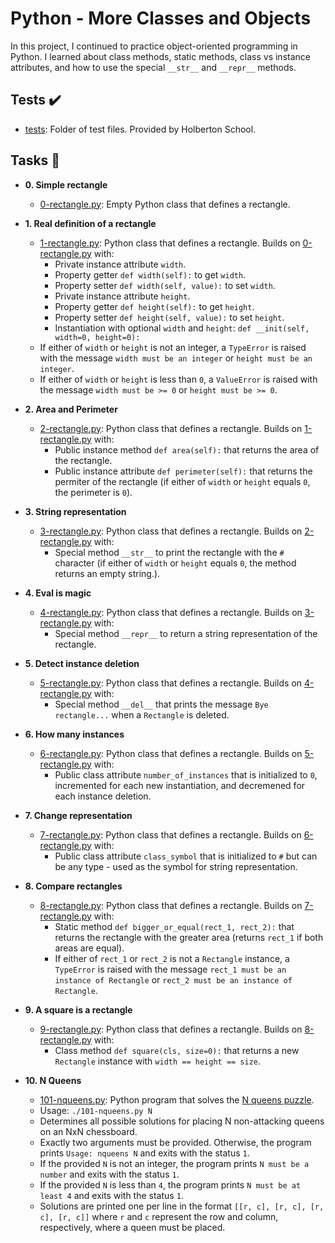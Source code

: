 # Python - More Classes and Objects

In this project, I continued to practice object-oriented programming in Python.
I learned about class methods, static methods, class vs instance attributes, and
how to use the special `__str__` and `__repr__` methods.

## Tests :heavy_check_mark:

- [tests](./tests): Folder of test files. Provided by Holberton School.

## Tasks :page_with_curl:

- **0. Simple rectangle**

  - [0-rectangle.py](./0-rectangle.py): Empty Python class that defines a rectangle.

- **1. Real definition of a rectangle**

  - [1-rectangle.py](./1-rectangle.py): Python class that defines a rectangle. Builds on
    [0-rectangle.py](./0-rectangle.py) with:
    - Private instance attribute `width`.
    - Property getter `def width(self):` to get `width`.
    - Property setter `def width(self, value):` to set `width`.
    - Private instance attribute `height`.
    - Property getter `def height(self):` to get `height`.
    - Property setter `def height(self, value):` to set `height`.
    - Instantiation with optional `width` and `height`: `def __init(self, width=0, height=0):`
  - If either of `width` or `height` is not an integer, a `TypeError` is
    raised with the message `width must be an integer` or `height must be an integer`.
  - If either of `width` or `height` is less than `0`, a `ValueError` is
    raised with the message `width must be >= 0` or `height must be >= 0`.

- **2. Area and Perimeter**

  - [2-rectangle.py](./2-rectangle.py): Python class that defines a rectangle. Builds on
    [1-rectangle.py](./1-rectangle.py) with:
    - Public instance method `def area(self):` that returns the area of
      the rectangle.
    - Public instance attribute `def perimeter(self):` that returns the
      permiter of the rectangle (if either of `width` or `height` equals `0`, the
      perimeter is `0`).

- **3. String representation**

  - [3-rectangle.py](./3-rectangle.py): Python class that defines a rectangle. Builds on
    [2-rectangle.py](./2-rectangle.py) with:
    - Special method `__str__` to print the rectangle with the `#` character
      (if either of `width` or `height` equals `0`, the method returns an empty
      string.).

- **4. Eval is magic**

  - [4-rectangle.py](./4-rectangle.py): Python class that defines a rectangle. Builds on
    [3-rectangle.py](./3-rectangle.py) with:
    - Special method `__repr__` to return a string representation of the
      rectangle.

- **5. Detect instance deletion**

  - [5-rectangle.py](./5-rectangle.py): Python class that defines a rectangle. Builds on
    [4-rectangle.py](./4-rectangle.py) with:
    - Special method `__del__` that prints the message `Bye rectangle...`
      when a `Rectangle` is deleted.

- **6. How many instances**

  - [6-rectangle.py](./6-rectangle.py): Python class that defines a rectangle. Builds on
    [5-rectangle.py](./5-rectangle.py) with:
    - Public class attribute `number_of_instances` that is initialized to `0`,
      incremented for each new instantiation, and decremened for each instance deletion.

- **7. Change representation**

  - [7-rectangle.py](./7-rectangle.py): Python class that defines a rectangle. Builds on
    [6-rectangle.py](./6-rectangle.py) with:
    - Public class attribute `class_symbol` that is initialized to `#` but can
      be any type - used as the symbol for string representation.

- **8. Compare rectangles**

  - [8-rectangle.py](./8-rectangle.py): Python class that defines a rectangle. Builds on
    [7-rectangle.py](./7-rectangle.py) with:
    - Static method `def bigger_or_equal(rect_1, rect_2):` that returns the
      rectangle with the greater area (returns `rect_1` if both areas are equal).
    - If either of `rect_1` or `rect_2` is not a `Rectangle` instance, a
      `TypeError` is raised with the message `rect_1 must be an instance of Rectangle` or `rect_2 must be an instance of Rectangle`.

- **9. A square is a rectangle**

  - [9-rectangle.py](./9-rectangle.py): Python class that defines a rectangle. Builds on
    [8-rectangle.py](./8-rectangle.py) with:
    - Class method `def square(cls, size=0):` that returns a new `Rectangle`
      instance with `width == height == size`.

- **10. N Queens**
  - [101-nqueens.py](./101-nqueens.py): Python program that solves the [N queens puzzle](https://en.wikipedia.org/wiki/Eight_queens_puzzle).
  - Usage: `./101-nqueens.py N`
  - Determines all possible solutions for placing N non-attacking queens on an
    NxN chessboard.
  - Exactly two arguments must be provided. Otherwise, the program prints
    `Usage: nqueens N` and exits with the status `1`.
  - If the provided `N` is not an integer, the program prints `N must be a number` and exits with the status `1`.
  - If the provided `N` is less than `4`, the program prints `N must be at least 4` and exits with the status `1`.
  - Solutions are printed one per line in the format `[[r, c], [r, c], [r, c], [r, c]]` where `r` and `c` represent the row and column, respectively, where a
    queen must be placed.
